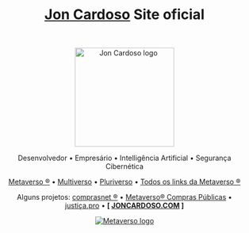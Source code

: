 <h1 align="center"><a href="https://joncardoso.com.br/">Jon Cardoso</a> Site oficial</h1><br>

<p align="center">
  <a href="https://joncardoso.com.br/">
    <img src="https://joncardoso.com.br/JonCardoso4x4_grande.png" alt="Jon Cardoso logo" width="200">
  </a>
</p>

<p align="center">
  Desenvolvedor • Empresário  •  Intelligência Artificial  • Segurança Cibernética
</p>

<p align="center">
  <a href="https://metaverso.com.br/">Metaverso ®</a>
  •
  <a href="https://multiverso.com.br">Multiverso</a>
  •
  <a href="https://pluriverso.com.br">Pluriverso</a>
  •
  <a href="https://allmylinks.com/metaverso">Todos os links da Metaverso ®</a>
</p>


<p align="center">
  Alguns projetos: 
  <a href="https://comprasnet.com.br/">comprasnet ®</a>
  •
  <a href="https://compraspublicas.com.br">Metaverso® Compras Públicas</a>
  •
  <a href="https://justicapro.com.br">justiça.pro</a>
  •
  <b>[ <a href="https://joncardoso.com/">JONCARDOSO.COM</a> ]</b>
</p>


<p align="center">
  <a href="https://metaverso.com.br/">
    <img src="https://comprasnet.com.br/pro/assets/img/comprasnet/metaverso_logo.png" alt="Metaverso logo">
  </a>
</p>
